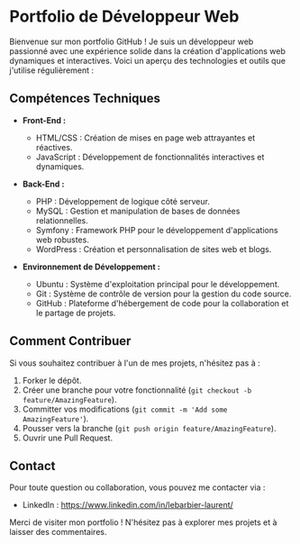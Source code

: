 # Portfolio de Développeur Web

Bienvenue sur mon portfolio GitHub ! Je suis un développeur web passionné avec une expérience solide dans la création d'applications web dynamiques et interactives. Voici un aperçu des technologies et outils que j'utilise régulièrement :

## Compétences Techniques

- **Front-End :**
  - HTML/CSS : Création de mises en page web attrayantes et réactives.
  - JavaScript : Développement de fonctionnalités interactives et dynamiques.

- **Back-End :**
  - PHP : Développement de logique côté serveur.
  - MySQL : Gestion et manipulation de bases de données relationnelles.
  - Symfony : Framework PHP pour le développement d'applications web robustes.
  - WordPress : Création et personnalisation de sites web et blogs.

- **Environnement de Développement :**
  - Ubuntu : Système d'exploitation principal pour le développement.
  - Git : Système de contrôle de version pour la gestion du code source.
  - GitHub : Plateforme d'hébergement de code pour la collaboration et le partage de projets.

## Comment Contribuer

Si vous souhaitez contribuer à l'un de mes projets, n'hésitez pas à :

1. Forker le dépôt.
2. Créer une branche pour votre fonctionnalité (`git checkout -b feature/AmazingFeature`).
3. Committer vos modifications (`git commit -m 'Add some AmazingFeature'`).
4. Pousser vers la branche (`git push origin feature/AmazingFeature`).
5. Ouvrir une Pull Request.

## Contact

Pour toute question ou collaboration, vous pouvez me contacter via :

- LinkedIn : https://www.linkedin.com/in/lebarbier-laurent/

Merci de visiter mon portfolio ! N'hésitez pas à explorer mes projets et à laisser des commentaires.
